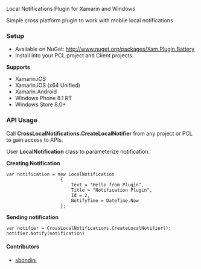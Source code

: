 Local Notifications Plugin for Xamarin and Windows

Simple cross platform plugin to work with mobile local notifications

### Setup
* Available on NuGet: http://www.nuget.org/packages/Xam.Plugin.Battery
* Install into your PCL project and Client projects.

**Supports**
* Xamarin.iOS
* Xamarin.iOS (x64 Unified)
* Xamarin.Android
* Windows Phone 8.1 RT
* Windows Store 8.0+

### API Usage

Call **CrossLocalNotifications.CreateLocalNotifier** from any project or PCL to gain access to APIs.

User **LocalNotification** class to parameterize notification.

**Creating Notification**
```
var notification = new LocalNotification
					{
						Text = "Hello from Plugin",
						Title = "Notification Plugin",
						Id = 2,
						NotifyTime = DateTime.Now
					};
```

**Sending notification**
```
var notifier = CrossLocalNotifications.CreateLocalNotifier();
notifier.Notify(notification)
```

#### Contributors
* [sbondini](https://github.com/sbondini)
